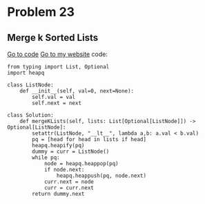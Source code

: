 # Problem 23
## Merge k Sorted Lists
[Go to code](linked_list\hard\23.merge_k_sorted_lists.py)
[Go to my website]()
code:
```
from typing import List, Optional
import heapq

class ListNode:
    def __init__(self, val=0, next=None):
        self.val = val
        self.next = next

class Solution:
    def mergeKLists(self, lists: List[Optional[ListNode]]) -> Optional[ListNode]:
        setattr(ListNode, "__lt__", lambda a,b: a.val < b.val)
        pq = [head for head in lists if head]
        heapq.heapify(pq)
        dummy = curr = ListNode()
        while pq:
            node = heapq.heappop(pq)
            if node.next:
                heapq.heappush(pq, node.next)
            curr.next = node
            curr = curr.next
        return dummy.next
```
